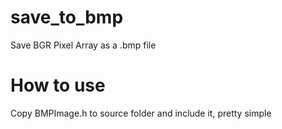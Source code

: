 # save_to_bmp
Save BGR Pixel Array as a .bmp file


# How to use
  Copy BMPImage.h to source folder and include it, pretty simple
